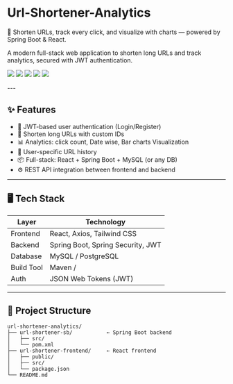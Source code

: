 # Url-Shortener-Analytics
🔐 Shorten URLs, track every click, and visualize with charts — powered by Spring Boot &amp; React.

A modern full-stack web application to shorten long URLs and track analytics, secured with JWT authentication.

<p align="left">
  <img src="https://img.shields.io/badge/Frontend-React-61DAFB?style=for-the-badge&logo=react&logoColor=white" />
  <img src="https://img.shields.io/badge/Backend-SpringBoot-6DB33F?style=for-the-badge&logo=springboot&logoColor=white" />
  <img src="https://img.shields.io/badge/Styling-TailwindCSS-06B6D4?style=for-the-badge&logo=tailwindcss&logoColor=white" />
  <img src="https://img.shields.io/badge/Database-MySQL-4479A1?style=for-the-badge&logo=mysql&logoColor=white" />
  <img src="https://img.shields.io/badge/Auth-JWT-black?style=for-the-badge&logo=jsonwebtokens&logoColor=white" />
</p>
---

## ✨ Features

- 🔐 JWT-based user authentication (Login/Register)
- 🔗 Shorten long URLs with custom IDs
- 📊 Analytics: click count, Date wise, Bar charts Visualization
- 📁 User-specific URL history
- 📦 Full-stack: React + Spring Boot + MySQL (or any DB)
- ⚙️ REST API integration between frontend and backend

---

## 🖥️ Tech Stack

| Layer      | Technology         |
|------------|--------------------|
| Frontend   | React, Axios, Tailwind CSS |
| Backend    | Spring Boot, Spring Security, JWT |
| Database   | MySQL / PostgreSQL |
| Build Tool | Maven /     |
| Auth       | JSON Web Tokens (JWT) |

---

## 📁 Project Structure

```
url-shortener-analytics/
├── url-shortener-sb/           ← Spring Boot backend
│   ├── src/
│   └── pom.xml
├── url-shortener-frontend/     ← React frontend
│   ├── public/
│   ├── src/
│   └── package.json
└── README.md
```
